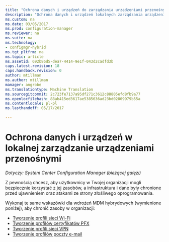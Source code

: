 ```yaml
---
title: "Ochrona danych i urządzeń do zarządzania urządzeniami przenośnymi lokalnego "
description: "Ochrona danych i urządzeń lokalnych zarządzania urządzeniami przenośnymi w programie Configuration Manager."
ms.custom: na
ms.date: 03/05/2017
ms.prod: configuration-manager
ms.reviewer: na
ms.suite: na
ms.technology:
- configmgr-hybrid
ms.tgt_pltfrm: na
ms.topic: article
ms.assetid: 692b86d5-dea7-4414-9e1f-043d2cadfd3b
caps.latest.revision: 18
caps.handback.revision: 0
author: mtillman
ms.author: mtillman
manager: angrobe
ms.translationtype: Machine Translation
ms.sourcegitcommit: 2c723fe7137a95df271c3612c88805efd8fb9a77
ms.openlocfilehash: 88ab415ed3617ae5385636ad23bd02809979b55a
ms.contentlocale: pl-pl
ms.lasthandoff: 05/17/2017

---
```

# <a name="protect-data-and-devices-in-on-premises-mobile-device-management"></a>Ochrona danych i urządzeń w lokalnej zarządzanie urządzeniami przenośnymi

*Dotyczy: System Center Configuration Manager (bieżącej gałęzi)*

Z pewnością chcesz, aby użytkownicy w Twojej organizacji mogli bezpiecznie korzystać z jej zasobów, a infrastruktura i dane były chronione przed ujawnieniem oraz atakami ze strony złośliwego oprogramowania.

Wykonaj te same wskazówki dla wdrożeń MDM hybrydowych (wymienione poniżej), aby chronić zasoby w organizacji:

- [Tworzenie profili sieci Wi-Fi](create-wifi-profiles.md)
- [Tworzenie profilów certyfikatów PFX](create-pfx-certificate-profiles.md)
- [Tworzenie profili sieci VPN](create-vpn-profiles.md)
- [Tworzenie profilów poczty e-mail](create-exchange-activesync-profiles.md)

